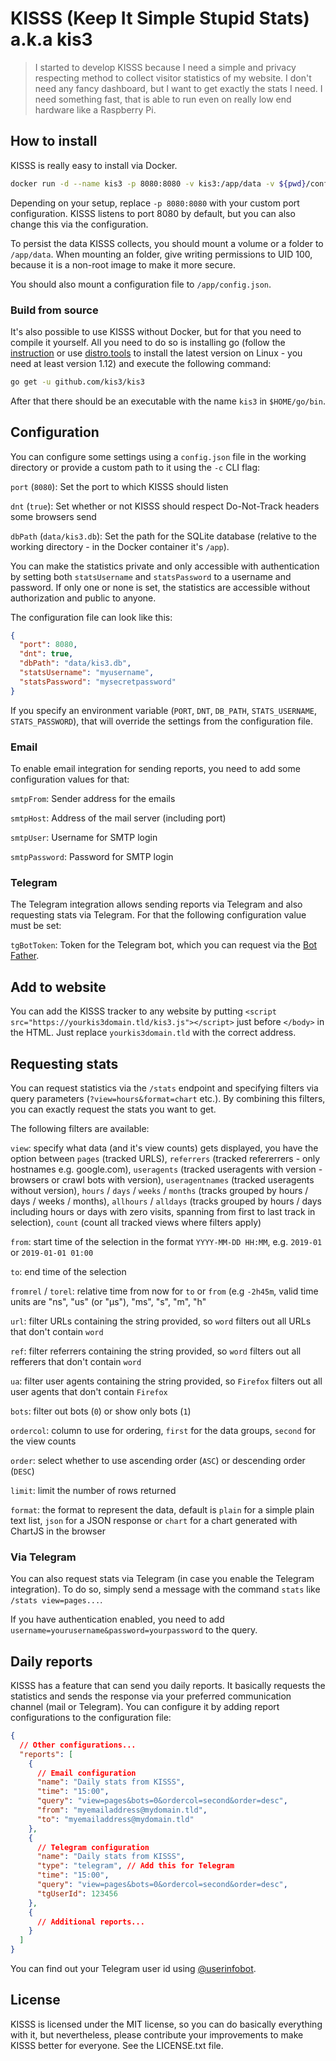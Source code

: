 # KISSS (Keep It Simple Stupid Stats) a.k.a kis3

> I started to develop KISSS because I need a simple and privacy respecting method to collect visitor statistics of my website. I don't need any fancy dashboard, but I want to get exactly the stats I need. I need something fast, that is able to run even on really low end hardware like a Raspberry Pi.

## How to install

KISSS is really easy to install via Docker.

```bash
docker run -d --name kis3 -p 8080:8080 -v kis3:/app/data -v ${pwd}/config.json:/app/config.json kis3/kis3
```

Depending on your setup, replace `-p 8080:8080` with your custom port configuration. KISSS listens to port 8080 by default, but you can also change this via the configuration.

To persist the data KISSS collects, you should mount a volume or a folder to `/app/data`. When mounting an folder, give writing permissions to UID 100, because it is a non-root image to make it more secure.

You should also mount a configuration file to `/app/config.json`.

### Build from source

It's also possible to use KISSS without Docker, but for that you need to compile it yourself. All you need to do so is installing go (follow the [instruction](https://golang.org/doc/install) or use [distro.tools](https://distro.tools) to install the latest version on Linux - you need at least version 1.12) and execute the following command:

```bash
go get -u github.com/kis3/kis3
```

After that there should be an executable with the name `kis3` in `$HOME/go/bin`.

## Configuration

You can configure some settings using a `config.json` file in the working directory or provide a custom path to it using the `-c` CLI flag:

`port` (`8080`): Set the port to which KISSS should listen

`dnt` (`true`): Set whether or not KISSS should respect Do-Not-Track headers some browsers send

`dbPath` (`data/kis3.db`): Set the path for the SQLite database (relative to the working directory - in the Docker container it's `/app`).

You can make the statistics private and only accessible with authentication by setting both `statsUsername` and `statsPassword` to a username and password. If only one or none is set, the statistics are accessible without authorization and public to anyone.

The configuration file can look like this:

```json
{
  "port": 8080,
  "dnt": true,
  "dbPath": "data/kis3.db",
  "statsUsername": "myusername",
  "statsPassword": "mysecretpassword"
}
```

If you specify an environment variable (`PORT`, `DNT`, `DB_PATH`, `STATS_USERNAME`, `STATS_PASSWORD`), that will override the settings from the configuration file.

### Email

To enable email integration for sending reports, you need to add some configuration values for that:

`smtpFrom`: Sender address for the emails

`smtpHost`: Address of the mail server (including port)

`smtpUser`: Username for SMTP login

`smtpPassword`: Password for SMTP login

### Telegram

The Telegram integration allows sending reports via Telegram and also requesting stats via Telegram. For that the following configuration value must be set:

`tgBotToken`: Token for the Telegram bot, which you can request via the [Bot Father](https://t.me/BotFather).

## Add to website

You can add the KISSS tracker to any website by putting `<script src="https://yourkis3domain.tld/kis3.js"></script>` just before `</body>` in the HTML. Just replace `yourkis3domain.tld` with the correct address.

## Requesting stats

You can request statistics via the `/stats` endpoint and specifying filters via query parameters (`?view=hours&format=chart` etc.). By combining this filters, you can exactly request the stats you want to get.

The following filters are available:

`view`: specify what data (and it's view counts) gets displayed, you have the option between `pages` (tracked URLS), `referrers` (tracked refererrers - only hostnames e.g. google.com), `useragents` (tracked useragents with version - browsers or crawl bots with version), `useragentnames` (tracked useragents without version), `hours` / `days` / `weeks` / `months` (tracks grouped by hours / days / weeks / months), `allhours` / `alldays` (tracks grouped by hours / days including hours or days with zero visits, spanning from first to last track in selection), `count` (count all tracked views where filters apply)

`from`: start time of the selection in the format `YYYY-MM-DD HH:MM`, e.g. `2019-01` or `2019-01-01 01:00`

`to`: end time of the selection

`fromrel` / `torel`: relative time from now for `to` or `from` (e.g `-2h45m`, valid time units are "ns", "us" (or "µs"), "ms", "s", "m", "h"

`url`: filter URLs containing the string provided, so `word` filters out all URLs that don't contain `word`

`ref`: filter referrers containing the string provided, so `word` filters out all refferers that don't contain `word`

`ua`: filter user agents containing the string provided, so `Firefox` filters out all user agents that don't contain `Firefox`

`bots`: filter out bots (`0`) or show only bots (`1`)

`ordercol`: column to use for ordering, `first` for the data groups, `second` for the view counts

`order`: select whether to use ascending order (`ASC`) or descending order (`DESC`)

`limit`: limit the number of rows returned

`format`: the format to represent the data, default is `plain` for a simple plain text list, `json` for a JSON response or `chart` for a chart generated with ChartJS in the browser

### Via Telegram

You can also request stats via Telegram (in case you enable the Telegram integration). To do so, simply send a message with the command `stats` like `/stats view=pages...`.

If you have authentication enabled, you need to add `username=yourusername&password=yourpassword` to the query.

## Daily reports

KISSS has a feature that can send you daily reports. It basically requests the statistics and sends the response via your preferred communication channel (mail or Telegram). You can configure it by adding report configurations to the configuration file:

```json
{
  // Other configurations...
  "reports": [
    {
      // Email configuration
      "name": "Daily stats from KISSS",
      "time": "15:00",
      "query": "view=pages&bots=0&ordercol=second&order=desc",
      "from": "myemailaddress@mydomain.tld",
      "to": "myemailaddress@mydomain.tld"
    },
    {
      // Telegram configuration
      "name": "Daily stats from KISSS",
      "type": "telegram", // Add this for Telegram
      "time": "15:00",
      "query": "view=pages&bots=0&ordercol=second&order=desc",
      "tgUserId": 123456
    },
    {
      // Additional reports...
    }
  ]
}
```

You can find out your Telegram user id using [@userinfobot](https://t.me/userinfobot).

## License

KISSS is licensed under the MIT license, so you can do basically everything with it, but nevertheless, please contribute your improvements to make KISSS better for everyone. See the LICENSE.txt file.
